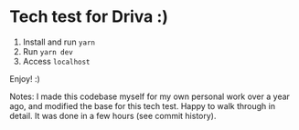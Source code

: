 # Tech test for Driva :)

1. Install and run `yarn`
2. Run `yarn dev`
3. Access `localhost`

Enjoy! :)

Notes: I made this codebase myself for my own personal work over a year ago, and modified the base for this tech test. Happy to walk through in detail. It was done in a few hours (see commit history).